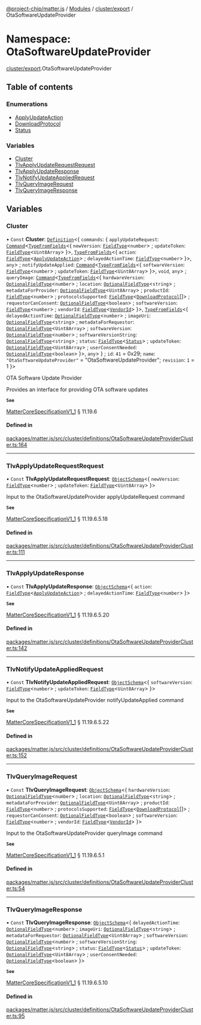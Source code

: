 [@project-chip/matter.js](../README.md) / [Modules](../modules.md) / [cluster/export](cluster_export.md) / OtaSoftwareUpdateProvider

# Namespace: OtaSoftwareUpdateProvider

[cluster/export](cluster_export.md).OtaSoftwareUpdateProvider

## Table of contents

### Enumerations

- [ApplyUpdateAction](../enums/cluster_export.OtaSoftwareUpdateProvider.ApplyUpdateAction.md)
- [DownloadProtocol](../enums/cluster_export.OtaSoftwareUpdateProvider.DownloadProtocol.md)
- [Status](../enums/cluster_export.OtaSoftwareUpdateProvider.Status.md)

### Variables

- [Cluster](cluster_export.OtaSoftwareUpdateProvider.md#cluster)
- [TlvApplyUpdateRequestRequest](cluster_export.OtaSoftwareUpdateProvider.md#tlvapplyupdaterequestrequest)
- [TlvApplyUpdateResponse](cluster_export.OtaSoftwareUpdateProvider.md#tlvapplyupdateresponse)
- [TlvNotifyUpdateAppliedRequest](cluster_export.OtaSoftwareUpdateProvider.md#tlvnotifyupdateappliedrequest)
- [TlvQueryImageRequest](cluster_export.OtaSoftwareUpdateProvider.md#tlvqueryimagerequest)
- [TlvQueryImageResponse](cluster_export.OtaSoftwareUpdateProvider.md#tlvqueryimageresponse)

## Variables

### Cluster

• `Const` **Cluster**: [`Definition`](cluster_export.ClusterFactory.md#definition)<{ `commands`: { `applyUpdateRequest`: [`Command`](cluster_export.md#command)<[`TypeFromFields`](tlv_export.md#typefromfields)<{ `newVersion`: [`FieldType`](../interfaces/tlv_export.FieldType.md)<`number`\> ; `updateToken`: [`FieldType`](../interfaces/tlv_export.FieldType.md)<`Uint8Array`\>  }\>, [`TypeFromFields`](tlv_export.md#typefromfields)<{ `action`: [`FieldType`](../interfaces/tlv_export.FieldType.md)<[`ApplyUpdateAction`](../enums/cluster_export.OtaSoftwareUpdateProvider.ApplyUpdateAction.md)\> ; `delayedActionTime`: [`FieldType`](../interfaces/tlv_export.FieldType.md)<`number`\>  }\>, `any`\> ; `notifyUpdateApplied`: [`Command`](cluster_export.md#command)<[`TypeFromFields`](tlv_export.md#typefromfields)<{ `softwareVersion`: [`FieldType`](../interfaces/tlv_export.FieldType.md)<`number`\> ; `updateToken`: [`FieldType`](../interfaces/tlv_export.FieldType.md)<`Uint8Array`\>  }\>, `void`, `any`\> ; `queryImage`: [`Command`](cluster_export.md#command)<[`TypeFromFields`](tlv_export.md#typefromfields)<{ `hardwareVersion`: [`OptionalFieldType`](../interfaces/tlv_export.OptionalFieldType.md)<`number`\> ; `location`: [`OptionalFieldType`](../interfaces/tlv_export.OptionalFieldType.md)<`string`\> ; `metadataForProvider`: [`OptionalFieldType`](../interfaces/tlv_export.OptionalFieldType.md)<`Uint8Array`\> ; `productId`: [`FieldType`](../interfaces/tlv_export.FieldType.md)<`number`\> ; `protocolsSupported`: [`FieldType`](../interfaces/tlv_export.FieldType.md)<[`DownloadProtocol`](../enums/cluster_export.OtaSoftwareUpdateProvider.DownloadProtocol.md)[]\> ; `requestorCanConsent`: [`OptionalFieldType`](../interfaces/tlv_export.OptionalFieldType.md)<`boolean`\> ; `softwareVersion`: [`FieldType`](../interfaces/tlv_export.FieldType.md)<`number`\> ; `vendorId`: [`FieldType`](../interfaces/tlv_export.FieldType.md)<[`VendorId`](datatype_export.md#vendorid)\>  }\>, [`TypeFromFields`](tlv_export.md#typefromfields)<{ `delayedActionTime`: [`OptionalFieldType`](../interfaces/tlv_export.OptionalFieldType.md)<`number`\> ; `imageUri`: [`OptionalFieldType`](../interfaces/tlv_export.OptionalFieldType.md)<`string`\> ; `metadataForRequestor`: [`OptionalFieldType`](../interfaces/tlv_export.OptionalFieldType.md)<`Uint8Array`\> ; `softwareVersion`: [`OptionalFieldType`](../interfaces/tlv_export.OptionalFieldType.md)<`number`\> ; `softwareVersionString`: [`OptionalFieldType`](../interfaces/tlv_export.OptionalFieldType.md)<`string`\> ; `status`: [`FieldType`](../interfaces/tlv_export.FieldType.md)<[`Status`](../enums/cluster_export.OtaSoftwareUpdateProvider.Status.md)\> ; `updateToken`: [`OptionalFieldType`](../interfaces/tlv_export.OptionalFieldType.md)<`Uint8Array`\> ; `userConsentNeeded`: [`OptionalFieldType`](../interfaces/tlv_export.OptionalFieldType.md)<`boolean`\>  }\>, `any`\>  } ; `id`: ``41`` = 0x29; `name`: ``"OtaSoftwareUpdateProvider"`` = "OtaSoftwareUpdateProvider"; `revision`: ``1`` = 1 }\>

OTA Software Update Provider

Provides an interface for providing OTA software updates

**`See`**

[MatterCoreSpecificationV1_1](../interfaces/spec_export.MatterCoreSpecificationV1_1.md) § 11.19.6

#### Defined in

[packages/matter.js/src/cluster/definitions/OtaSoftwareUpdateProviderCluster.ts:164](https://github.com/project-chip/matter.js/blob/be83914/packages/matter.js/src/cluster/definitions/OtaSoftwareUpdateProviderCluster.ts#L164)

___

### TlvApplyUpdateRequestRequest

• `Const` **TlvApplyUpdateRequestRequest**: [`ObjectSchema`](../classes/tlv_export.ObjectSchema.md)<{ `newVersion`: [`FieldType`](../interfaces/tlv_export.FieldType.md)<`number`\> ; `updateToken`: [`FieldType`](../interfaces/tlv_export.FieldType.md)<`Uint8Array`\>  }\>

Input to the OtaSoftwareUpdateProvider applyUpdateRequest command

**`See`**

[MatterCoreSpecificationV1_1](../interfaces/spec_export.MatterCoreSpecificationV1_1.md) § 11.19.6.5.18

#### Defined in

[packages/matter.js/src/cluster/definitions/OtaSoftwareUpdateProviderCluster.ts:111](https://github.com/project-chip/matter.js/blob/be83914/packages/matter.js/src/cluster/definitions/OtaSoftwareUpdateProviderCluster.ts#L111)

___

### TlvApplyUpdateResponse

• `Const` **TlvApplyUpdateResponse**: [`ObjectSchema`](../classes/tlv_export.ObjectSchema.md)<{ `action`: [`FieldType`](../interfaces/tlv_export.FieldType.md)<[`ApplyUpdateAction`](../enums/cluster_export.OtaSoftwareUpdateProvider.ApplyUpdateAction.md)\> ; `delayedActionTime`: [`FieldType`](../interfaces/tlv_export.FieldType.md)<`number`\>  }\>

**`See`**

[MatterCoreSpecificationV1_1](../interfaces/spec_export.MatterCoreSpecificationV1_1.md) § 11.19.6.5.20

#### Defined in

[packages/matter.js/src/cluster/definitions/OtaSoftwareUpdateProviderCluster.ts:142](https://github.com/project-chip/matter.js/blob/be83914/packages/matter.js/src/cluster/definitions/OtaSoftwareUpdateProviderCluster.ts#L142)

___

### TlvNotifyUpdateAppliedRequest

• `Const` **TlvNotifyUpdateAppliedRequest**: [`ObjectSchema`](../classes/tlv_export.ObjectSchema.md)<{ `softwareVersion`: [`FieldType`](../interfaces/tlv_export.FieldType.md)<`number`\> ; `updateToken`: [`FieldType`](../interfaces/tlv_export.FieldType.md)<`Uint8Array`\>  }\>

Input to the OtaSoftwareUpdateProvider notifyUpdateApplied command

**`See`**

[MatterCoreSpecificationV1_1](../interfaces/spec_export.MatterCoreSpecificationV1_1.md) § 11.19.6.5.22

#### Defined in

[packages/matter.js/src/cluster/definitions/OtaSoftwareUpdateProviderCluster.ts:152](https://github.com/project-chip/matter.js/blob/be83914/packages/matter.js/src/cluster/definitions/OtaSoftwareUpdateProviderCluster.ts#L152)

___

### TlvQueryImageRequest

• `Const` **TlvQueryImageRequest**: [`ObjectSchema`](../classes/tlv_export.ObjectSchema.md)<{ `hardwareVersion`: [`OptionalFieldType`](../interfaces/tlv_export.OptionalFieldType.md)<`number`\> ; `location`: [`OptionalFieldType`](../interfaces/tlv_export.OptionalFieldType.md)<`string`\> ; `metadataForProvider`: [`OptionalFieldType`](../interfaces/tlv_export.OptionalFieldType.md)<`Uint8Array`\> ; `productId`: [`FieldType`](../interfaces/tlv_export.FieldType.md)<`number`\> ; `protocolsSupported`: [`FieldType`](../interfaces/tlv_export.FieldType.md)<[`DownloadProtocol`](../enums/cluster_export.OtaSoftwareUpdateProvider.DownloadProtocol.md)[]\> ; `requestorCanConsent`: [`OptionalFieldType`](../interfaces/tlv_export.OptionalFieldType.md)<`boolean`\> ; `softwareVersion`: [`FieldType`](../interfaces/tlv_export.FieldType.md)<`number`\> ; `vendorId`: [`FieldType`](../interfaces/tlv_export.FieldType.md)<[`VendorId`](datatype_export.md#vendorid)\>  }\>

Input to the OtaSoftwareUpdateProvider queryImage command

**`See`**

[MatterCoreSpecificationV1_1](../interfaces/spec_export.MatterCoreSpecificationV1_1.md) § 11.19.6.5.1

#### Defined in

[packages/matter.js/src/cluster/definitions/OtaSoftwareUpdateProviderCluster.ts:54](https://github.com/project-chip/matter.js/blob/be83914/packages/matter.js/src/cluster/definitions/OtaSoftwareUpdateProviderCluster.ts#L54)

___

### TlvQueryImageResponse

• `Const` **TlvQueryImageResponse**: [`ObjectSchema`](../classes/tlv_export.ObjectSchema.md)<{ `delayedActionTime`: [`OptionalFieldType`](../interfaces/tlv_export.OptionalFieldType.md)<`number`\> ; `imageUri`: [`OptionalFieldType`](../interfaces/tlv_export.OptionalFieldType.md)<`string`\> ; `metadataForRequestor`: [`OptionalFieldType`](../interfaces/tlv_export.OptionalFieldType.md)<`Uint8Array`\> ; `softwareVersion`: [`OptionalFieldType`](../interfaces/tlv_export.OptionalFieldType.md)<`number`\> ; `softwareVersionString`: [`OptionalFieldType`](../interfaces/tlv_export.OptionalFieldType.md)<`string`\> ; `status`: [`FieldType`](../interfaces/tlv_export.FieldType.md)<[`Status`](../enums/cluster_export.OtaSoftwareUpdateProvider.Status.md)\> ; `updateToken`: [`OptionalFieldType`](../interfaces/tlv_export.OptionalFieldType.md)<`Uint8Array`\> ; `userConsentNeeded`: [`OptionalFieldType`](../interfaces/tlv_export.OptionalFieldType.md)<`boolean`\>  }\>

**`See`**

[MatterCoreSpecificationV1_1](../interfaces/spec_export.MatterCoreSpecificationV1_1.md) § 11.19.6.5.10

#### Defined in

[packages/matter.js/src/cluster/definitions/OtaSoftwareUpdateProviderCluster.ts:95](https://github.com/project-chip/matter.js/blob/be83914/packages/matter.js/src/cluster/definitions/OtaSoftwareUpdateProviderCluster.ts#L95)
